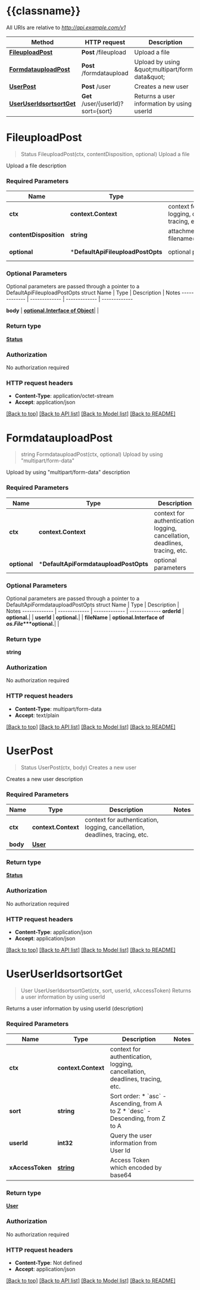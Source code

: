# {{classname}}

All URIs are relative to *http://api.example.com/v1*

Method | HTTP request | Description
------------- | ------------- | -------------
[**FileuploadPost**](DefaultApi.md#FileuploadPost) | **Post** /fileupload | Upload a file
[**FormdatauploadPost**](DefaultApi.md#FormdatauploadPost) | **Post** /formdataupload | Upload by using \&quot;multipart/form-data\&quot;
[**UserPost**](DefaultApi.md#UserPost) | **Post** /user | Creates a new user
[**UserUserIdsortsortGet**](DefaultApi.md#UserUserIdsortsortGet) | **Get** /user/{userId}?sort&#x3D;{sort} | Returns a user information by using userId

# **FileuploadPost**
> Status FileuploadPost(ctx, contentDisposition, optional)
Upload a file

Upload a file description

### Required Parameters

Name | Type | Description  | Notes
------------- | ------------- | ------------- | -------------
 **ctx** | **context.Context** | context for authentication, logging, cancellation, deadlines, tracing, etc.
  **contentDisposition** | **string**| attachment; filename&#x3D;\&quot;file_name\&quot; | 
 **optional** | ***DefaultApiFileuploadPostOpts** | optional parameters | nil if no parameters

### Optional Parameters
Optional parameters are passed through a pointer to a DefaultApiFileuploadPostOpts struct
Name | Type | Description  | Notes
------------- | ------------- | ------------- | -------------

 **body** | [**optional.Interface of Object**](Object.md)|  | 

### Return type

[**Status**](status.md)

### Authorization

No authorization required

### HTTP request headers

 - **Content-Type**: application/octet-stream
 - **Accept**: application/json

[[Back to top]](#) [[Back to API list]](../README.md#documentation-for-api-endpoints) [[Back to Model list]](../README.md#documentation-for-models) [[Back to README]](../README.md)

# **FormdatauploadPost**
> string FormdatauploadPost(ctx, optional)
Upload by using \"multipart/form-data\"

Upload by using \"multipart/form-data\"  description

### Required Parameters

Name | Type | Description  | Notes
------------- | ------------- | ------------- | -------------
 **ctx** | **context.Context** | context for authentication, logging, cancellation, deadlines, tracing, etc.
 **optional** | ***DefaultApiFormdatauploadPostOpts** | optional parameters | nil if no parameters

### Optional Parameters
Optional parameters are passed through a pointer to a DefaultApiFormdatauploadPostOpts struct
Name | Type | Description  | Notes
------------- | ------------- | ------------- | -------------
 **orderId** | **optional.**|  | 
 **userId** | **optional.**|  | 
 **fileName** | **optional.Interface of *os.File****optional.**|  | 

### Return type

**string**

### Authorization

No authorization required

### HTTP request headers

 - **Content-Type**: multipart/form-data
 - **Accept**: text/plain

[[Back to top]](#) [[Back to API list]](../README.md#documentation-for-api-endpoints) [[Back to Model list]](../README.md#documentation-for-models) [[Back to README]](../README.md)

# **UserPost**
> Status UserPost(ctx, body)
Creates a new user

Creates a new user description

### Required Parameters

Name | Type | Description  | Notes
------------- | ------------- | ------------- | -------------
 **ctx** | **context.Context** | context for authentication, logging, cancellation, deadlines, tracing, etc.
  **body** | [**User**](User.md)|  | 

### Return type

[**Status**](status.md)

### Authorization

No authorization required

### HTTP request headers

 - **Content-Type**: application/json
 - **Accept**: application/json

[[Back to top]](#) [[Back to API list]](../README.md#documentation-for-api-endpoints) [[Back to Model list]](../README.md#documentation-for-models) [[Back to README]](../README.md)

# **UserUserIdsortsortGet**
> User UserUserIdsortsortGet(ctx, sort, userId, xAccessToken)
Returns a user information by using userId

Returns a user information by using userId (description)

### Required Parameters

Name | Type | Description  | Notes
------------- | ------------- | ------------- | -------------
 **ctx** | **context.Context** | context for authentication, logging, cancellation, deadlines, tracing, etc.
  **sort** | **string**| Sort order:  * &#x60;asc&#x60; - Ascending, from A to Z  * &#x60;desc&#x60; - Descending, from Z to A  | 
  **userId** | **int32**| Query the user information from User Id | 
  **xAccessToken** | [**string**](.md)| Access Token which encoded by base64 | 

### Return type

[**User**](user.md)

### Authorization

No authorization required

### HTTP request headers

 - **Content-Type**: Not defined
 - **Accept**: application/json

[[Back to top]](#) [[Back to API list]](../README.md#documentation-for-api-endpoints) [[Back to Model list]](../README.md#documentation-for-models) [[Back to README]](../README.md)

